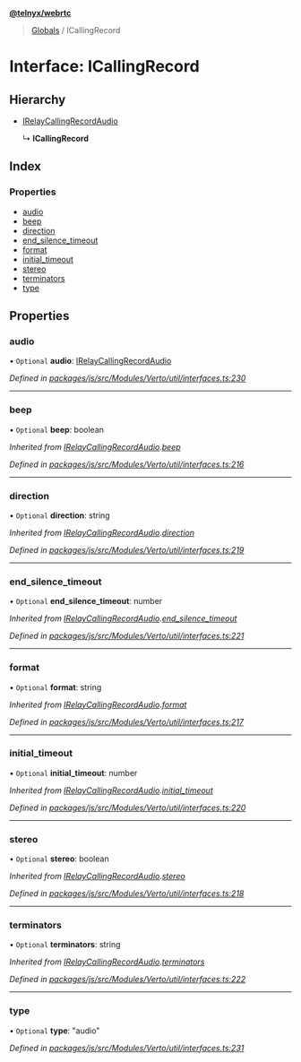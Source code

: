 **[@telnyx/webrtc](../README.md)**

> [Globals](../README.md) / ICallingRecord

# Interface: ICallingRecord

## Hierarchy

* [IRelayCallingRecordAudio](irelaycallingrecordaudio.md)

  ↳ **ICallingRecord**

## Index

### Properties

* [audio](icallingrecord.md#audio)
* [beep](icallingrecord.md#beep)
* [direction](icallingrecord.md#direction)
* [end\_silence\_timeout](icallingrecord.md#end_silence_timeout)
* [format](icallingrecord.md#format)
* [initial\_timeout](icallingrecord.md#initial_timeout)
* [stereo](icallingrecord.md#stereo)
* [terminators](icallingrecord.md#terminators)
* [type](icallingrecord.md#type)

## Properties

### audio

• `Optional` **audio**: [IRelayCallingRecordAudio](irelaycallingrecordaudio.md)

*Defined in [packages/js/src/Modules/Verto/util/interfaces.ts:230](https://github.com/team-telnyx/webrtc/blob/main/packages/js/src/Modules/Verto/util/interfaces.ts#L230)*

___

### beep

• `Optional` **beep**: boolean

*Inherited from [IRelayCallingRecordAudio](irelaycallingrecordaudio.md).[beep](irelaycallingrecordaudio.md#beep)*

*Defined in [packages/js/src/Modules/Verto/util/interfaces.ts:216](https://github.com/team-telnyx/webrtc/blob/main/packages/js/src/Modules/Verto/util/interfaces.ts#L216)*

___

### direction

• `Optional` **direction**: string

*Inherited from [IRelayCallingRecordAudio](irelaycallingrecordaudio.md).[direction](irelaycallingrecordaudio.md#direction)*

*Defined in [packages/js/src/Modules/Verto/util/interfaces.ts:219](https://github.com/team-telnyx/webrtc/blob/main/packages/js/src/Modules/Verto/util/interfaces.ts#L219)*

___

### end\_silence\_timeout

• `Optional` **end\_silence\_timeout**: number

*Inherited from [IRelayCallingRecordAudio](irelaycallingrecordaudio.md).[end_silence_timeout](irelaycallingrecordaudio.md#end_silence_timeout)*

*Defined in [packages/js/src/Modules/Verto/util/interfaces.ts:221](https://github.com/team-telnyx/webrtc/blob/main/packages/js/src/Modules/Verto/util/interfaces.ts#L221)*

___

### format

• `Optional` **format**: string

*Inherited from [IRelayCallingRecordAudio](irelaycallingrecordaudio.md).[format](irelaycallingrecordaudio.md#format)*

*Defined in [packages/js/src/Modules/Verto/util/interfaces.ts:217](https://github.com/team-telnyx/webrtc/blob/main/packages/js/src/Modules/Verto/util/interfaces.ts#L217)*

___

### initial\_timeout

• `Optional` **initial\_timeout**: number

*Inherited from [IRelayCallingRecordAudio](irelaycallingrecordaudio.md).[initial_timeout](irelaycallingrecordaudio.md#initial_timeout)*

*Defined in [packages/js/src/Modules/Verto/util/interfaces.ts:220](https://github.com/team-telnyx/webrtc/blob/main/packages/js/src/Modules/Verto/util/interfaces.ts#L220)*

___

### stereo

• `Optional` **stereo**: boolean

*Inherited from [IRelayCallingRecordAudio](irelaycallingrecordaudio.md).[stereo](irelaycallingrecordaudio.md#stereo)*

*Defined in [packages/js/src/Modules/Verto/util/interfaces.ts:218](https://github.com/team-telnyx/webrtc/blob/main/packages/js/src/Modules/Verto/util/interfaces.ts#L218)*

___

### terminators

• `Optional` **terminators**: string

*Inherited from [IRelayCallingRecordAudio](irelaycallingrecordaudio.md).[terminators](irelaycallingrecordaudio.md#terminators)*

*Defined in [packages/js/src/Modules/Verto/util/interfaces.ts:222](https://github.com/team-telnyx/webrtc/blob/main/packages/js/src/Modules/Verto/util/interfaces.ts#L222)*

___

### type

• `Optional` **type**: \"audio\"

*Defined in [packages/js/src/Modules/Verto/util/interfaces.ts:231](https://github.com/team-telnyx/webrtc/blob/main/packages/js/src/Modules/Verto/util/interfaces.ts#L231)*
